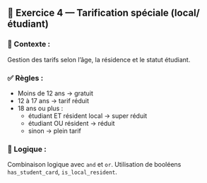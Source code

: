 ## 🔹 Exercice 4 — Tarification spéciale (local/étudiant)
### 🎯 Contexte :
Gestion des tarifs selon l’âge, la résidence et le statut étudiant.

### ✅ Règles :
- Moins de 12 ans → gratuit
- 12 à 17 ans → tarif réduit
- 18 ans ou plus :
  - étudiant ET résident local → super réduit
  - étudiant OU résident → réduit
  - sinon → plein tarif

### 🧠 Logique :
Combinaison logique avec `and` et `or`. Utilisation de booléens `has_student_card`, `is_local_resident`.
